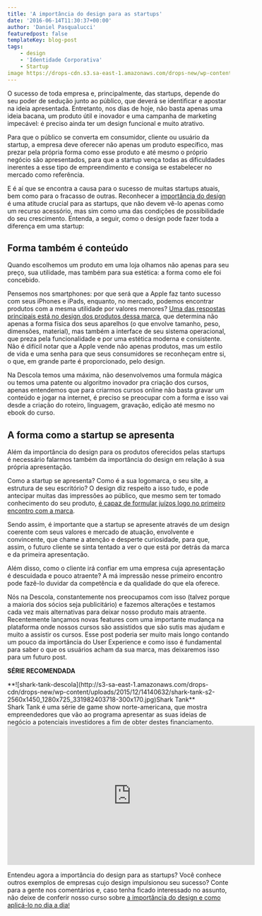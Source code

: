 ```yaml
---
title: 'A importância do design para as startups'
date: '2016-06-14T11:30:37+00:00'
author: 'Daniel Pasqualucci'
featuredpost: false
templateKey: blog-post
tags:
    - design
    - 'Identidade Corporativa'
    - Startup
image https://drops-cdn.s3.sa-east-1.amazonaws.com/drops-new/wp-content/uploads/2015/12/14143341/160H-1-150x150.png
---
```

<div id="article_parsed">O sucesso de toda empresa e, principalmente, das startups, depende do seu poder de sedução junto ao público, que deverá se identificar e apostar na ideia apresentada. Entretanto, nos dias de hoje, não basta apenas uma ideia bacana, um produto útil e inovador e uma campanha de marketing impecável: é preciso ainda ter um design funcional e muito atrativo.

Para que o público se converta em consumidor, cliente ou usuário da startup, a empresa deve oferecer não apenas um produto específico, mas prezar pela própria forma como esse produto e até mesmo o próprio negócio são apresentados, para que a startup vença todas as dificuldades inerentes a esse tipo de empreendimento e consiga se estabelecer no mercado como referência.

E é aí que se encontra a causa para o sucesso de muitas startups atuais, bem como para o fracasso de outras. Reconhecer a [importância do design](http://www.descola.org/curso/6/design-para-novos-contextos) é uma atitude crucial para as startups, que não devem vê-lo apenas como um recurso acessório, mas sim como uma das condições de possibilidade do seu crescimento. Entenda, a seguir, como o design pode fazer toda a diferença em uma startup:

**Forma também é conteúdo**
---------------------------

Quando escolhemos um produto em uma loja olhamos não apenas para seu preço, sua utilidade, mas também para sua estética: a forma como ele foi concebido.

Pensemos nos smartphones: por que será que a Apple faz tanto sucesso com seus iPhones e iPads, enquanto, no mercado, podemos encontrar produtos com a mesma utilidade por valores menores? [<u>Uma das respostas principais está no design dos produtos dessa marca</u>](http://www.cnbc.com/id/100883593#.), que determina não apenas a forma física dos seus aparelhos (o que envolve tamanho, peso, dimensões, material), mas também a interface de seu sistema operacional, que preza pela funcionalidade e por uma estética moderna e consistente. Não é difícil notar que a Apple vende não apenas produtos, mas um estilo de vida e uma senha para que seus consumidores se reconheçam entre si, o que, em grande parte é proporcionado, pelo design.

Na Descola temos uma máxima, não desenvolvemos uma formula mágica ou temos uma patente ou algoritmo inovador pra criação dos cursos, apenas entendemos que para criarmos cursos online não basta gravar um conteúdo e jogar na internet, é preciso se preocupar com a forma e isso vai desde a criação do roteiro, linguagem, gravação, edição até mesmo no ebook do curso.

**A forma como a startup se apresenta**
---------------------------------------

Além da importância do design para os produtos oferecidos pelas startups é necessário falarmos também da importância do design em relação à sua própria apresentação.

Como a startup se apresenta? Como é a sua logomarca, o seu site, a estrutura de seu escritório? O design diz respeito a isso tudo, e pode antecipar muitas das impressões ao público, que mesmo sem ter tomado conhecimento do seu produto, [<u>é capaz de formular juízos logo no primeiro encontro com a marca</u>](http://munews.missouri.edu/news-releases/2014/0408-logo-color-affects-consumer-emotion-toward-brands-mu-study-finds/).

Sendo assim, é importante que a startup se apresente através de um design coerente com seus valores e mercado de atuação, envolvente e convincente, que chame a atenção e desperte curiosidade, para que, assim, o futuro cliente se sinta tentado a ver o que está por detrás da marca e da primeira apresentação.

Além disso, como o cliente irá confiar em uma empresa cuja apresentação é descuidada e pouco atraente? A má impressão nesse primeiro encontro pode fazê-lo duvidar da competência e da qualidade do que ela oferece.

Nós na Descola, constantemente nos preocupamos com isso (talvez porque a maioria dos sócios seja publicitário) e fazemos alterações e testamos cada vez mais alternativas para deixar nosso produto mais atraente. Recentemente lançamos novas features com uma importante mudança na plataforma onde nossos cursos são assistidos que são sutis mas ajudam e muito a assistir os cursos. Esse post poderia ser muito mais longo contando um pouco da importância do User Experience e como isso é fundamental para saber o que os usuários acham da sua marca, mas deixaremos isso para um futuro post.

**SÉRIE RECOMENDADA**

</div>**![shark-tank-descola](http://s3-sa-east-1.amazonaws.com/drops-cdn/drops-new/wp-content/uploads/2015/12/14140632/shark-tank-s2-2560x1450_1280x725_331982403718-300x170.jpg)Shark Tank**

<div class="mod" data-md="50" data-ved="0ahUKEwiEiurj16fNAhWDHZAKHSv_A2sQkCkImAEoATAM"><div class="_cgc" data-hveid="153" data-ved="0ahUKEwiEiurj16fNAhWDHZAKHSv_A2sQziAImQEoADAM"><div class="r-iBP9Ix_5OIII"><div class="kno-rdesc r-ipmP68vxarDE">Shark Tank é uma série de game show norte-americana, que mostra empreendedores que vão ao programa apresentar as suas ideias de negócio a potenciais investidores a fim de obter destes financiamento.</div></div></div></div><div class="kno-rdesc r-ipmP68vxarDE"></div><iframe allowfullscreen="allowfullscreen" class="aligncenter" frameborder="0" height="315" loading="lazy" src="https://www.youtube.com/embed/ee_ZOl8VYnY?rel=0&controls=0&showinfo=0" width="560"></iframe>

Entendeu agora a importância do design para as startups? Você conhece outros exemplos de empresas cujo design impulsionou seu sucesso? Conte para a gente nos comentários e, caso tenha ficado interessado no assunto, não deixe de conferir nosso curso sobre <u>[a importância do design e como aplicá-lo no dia a dia](http://descola.org/curso/6/design-para-novos-contextos)<span style="font-family: arial;">!</span></u>